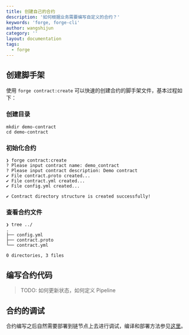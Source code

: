 ```yaml
---
title: 创建自己的合约
description: '如何根据业务需要编写自定义的合约？'
keywords: 'forge, forge-cli'
author: wangshijun
category: ''
layout: documentation
tags:
  - forge
---
```


## 创建脚手架

使用 `forge contract:create` 可以快速的创建合约的脚手架文件，基本过程如下：

### 创建目录

```shell
mkdir demo-contract
cd demo-contract
```

### 初始化合约

```shell
❯ forge contract:create
? Please input contract name: demo_contract
? Please input contract description: Demo contract
✔ File contract.proto created...
✔ File contract.yml created...
✔ File config.yml created...

✔ Contract directory structure is created successfully!
```

### 查看合约文件

```shell
❯ tree ../
.
├── config.yml
├── contract.proto
└── contract.yml

0 directories, 3 files
```

## 编写合约代码

> TODO: 如何更新状态，如何定义 Pipeline

## 合约的调试

合约编写之后自然需要部署到链节点上去进行调试，编译和部署方法参见[这里](../compile-deploy-contract/index.md)。
